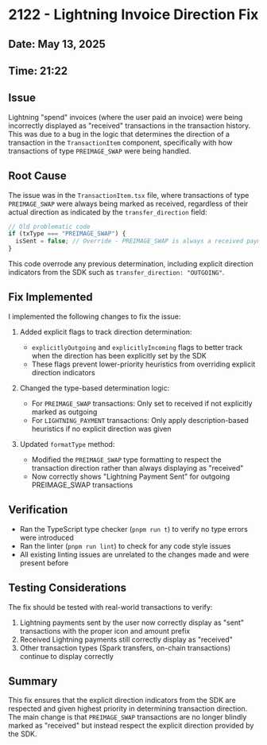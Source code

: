 # 2122 - Lightning Invoice Direction Fix

## Date: May 13, 2025
## Time: 21:22

## Issue
Lightning "spend" invoices (where the user paid an invoice) were being incorrectly displayed as "received" transactions in the transaction history. This was due to a bug in the logic that determines the direction of a transaction in the `TransactionItem` component, specifically with how transactions of type `PREIMAGE_SWAP` were being handled.

## Root Cause
The issue was in the `TransactionItem.tsx` file, where transactions of type `PREIMAGE_SWAP` were always being marked as received, regardless of their actual direction as indicated by the `transfer_direction` field:

```typescript
// Old problematic code
if (txType === "PREIMAGE_SWAP") {
  isSent = false; // Override - PREIMAGE_SWAP is always a received payment
}
```

This code overrode any previous determination, including explicit direction indicators from the SDK such as `transfer_direction: "OUTGOING"`.

## Fix Implemented
I implemented the following changes to fix the issue:

1. Added explicit flags to track direction determination:
   - `explicitlyOutgoing` and `explicitlyIncoming` flags to better track when the direction has been explicitly set by the SDK
   - These flags prevent lower-priority heuristics from overriding explicit direction indicators

2. Changed the type-based determination logic:
   - For `PREIMAGE_SWAP` transactions: Only set to received if not explicitly marked as outgoing
   - For `LIGHTNING_PAYMENT` transactions: Only apply description-based heuristics if no explicit direction was given

3. Updated `formatType` method:
   - Modified the `PREIMAGE_SWAP` type formatting to respect the transaction direction rather than always displaying as "received"
   - Now correctly shows "Lightning Payment Sent" for outgoing PREIMAGE_SWAP transactions

## Verification
- Ran the TypeScript type checker (`pnpm run t`) to verify no type errors were introduced
- Ran the linter (`pnpm run lint`) to check for any code style issues
- All existing linting issues are unrelated to the changes made and were present before

## Testing Considerations
The fix should be tested with real-world transactions to verify:
1. Lightning payments sent by the user now correctly display as "sent" transactions with the proper icon and amount prefix
2. Received Lightning payments still correctly display as "received"
3. Other transaction types (Spark transfers, on-chain transactions) continue to display correctly

## Summary
This fix ensures that the explicit direction indicators from the SDK are respected and given highest priority in determining transaction direction. The main change is that `PREIMAGE_SWAP` transactions are no longer blindly marked as "received" but instead respect the explicit direction provided by the SDK.